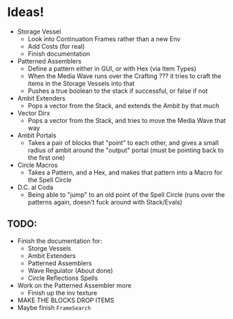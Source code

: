 # Ideas!
* Storage Vessel
  * Look into Continuation Frames rather than a new Env 
  * Add Costs (for real)
  * Finish documentation
* Patterned Assemblers
  * Define a pattern either in GUI, or with Hex (via Item Types)
  * When the Media Wave runs over the Crafting ??? it tries to craft the items in the Storage Vessels into that
  * Pushes a true boolean to the stack if successful, or false if not
* Ambit Extenders
  * Pops a vector from the Stack, and extends the Ambit by that much
* Vector Dirx
  * Pops a vector from the Stack, and tries to move the Media Wave that way
* Ambit Portals
  * Takes a pair of blocks that "point" to each other, and gives a small radius of ambit around the "output" portal (must be pointing back to the first one)
* Circle Macros
  * Takes a Pattern, and a Hex, and makes that pattern into a Macro for the Spell Circle
* D.C. al Coda
  * Being able to "jump" to an old point of the Spell Circle (runs over the patterns again, doesn't fuck around with Stack/Evals)


## TODO:
* Finish the documentation for:
  * Storge Vessels
  * Ambit Extenders
  * Patterned Assemblers
  * Wave Regulator (About done)
  * Circle Reflections Spells
* Work on the Patterned Assembler more
  * Finish up the inv texture
* MAKE THE BLOCKS DROP ITEMS
* Maybe finish `FrameSearch`

